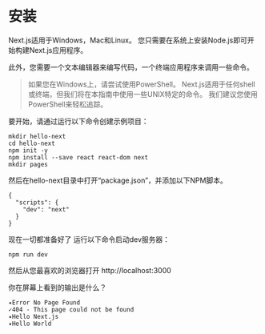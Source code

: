 # 安装

Next.js适用于Windows，Mac和Linux。 您只需要在系统上安装Node.js即可开始构建Next.js应用程序。

此外，您需要一个文本编辑器来编写代码，一个终端应用程序来调用一些命令。

> 如果您在Windows上，请尝试使用PowerShell。
> Next.js适用于任何shell或终端，但我们将在本指南中使用一些UNIX特定的命令。
> 我们建议您使用PowerShell来轻松追踪。

要开始，请通过运行以下命令创建示例项目：

```
mkdir hello-next
cd hello-next
npm init -y
npm install --save react react-dom next
mkdir pages
```

然后在hello-next目录中打开“package.json”，并添加以下NPM脚本。

```
{
  "scripts": {
    "dev": "next"
  }
}
```

现在一切都准备好了 运行以下命令启动dev服务器：

```
npm run dev
```

然后从您最喜欢的浏览器打开 http://localhost:3000 

你在屏幕上看到的输出是什么？

```
✦Error No Page Found
✓404 - This page could not be found
✦Hello Next.js
✦Hello World
```
